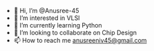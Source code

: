 - 👋 Hi, I’m @Anusree-45
- 👀 I’m interested in VLSI
- 🌱 I’m currently learning Python
- 💞️ I’m looking to collaborate on Chip Design
- 📫 How to reach me anusreeniv45@gmail.com
  



